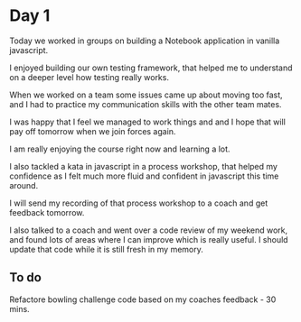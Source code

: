 # Day 1

Today we worked in groups on building a Notebook application in vanilla javascript.

I enjoyed building our own testing framework, that helped me to understand on a deeper level how testing really works.

When we worked on a team some issues came up about moving too fast, and I had to practice my communication skills with the other team mates.

I was happy that I feel we managed to work things and and I hope that will pay off tomorrow when we join forces again.

I am really enjoying the course right now and learning a lot.

I also tackled a kata in javascript in a process workshop, that helped my confidence as I felt much more fluid and confident in javascript this time around.

I will send my recording of that process workshop to a coach and get feedback tomorrow.

I also talked to a coach and went over a code review of my weekend work, and found lots of areas where I can improve which is really useful. I should update that code while it is still fresh in my memory.

## To do

Refactore bowling challenge code based on my coaches feedback - 30 mins.
